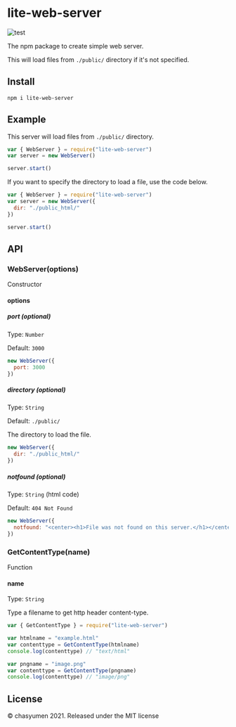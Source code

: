 # lite-web-server

![test](https://img.shields.io/npm/dt/lite-web-server)

The npm package to create simple web server.

This will load files from `./public/` directory if it's not specified.

## Install
```
npm i lite-web-server
```

## Example

This server will load files from `./public/` directory.

```js
var { WebServer } = require("lite-web-server")
var server = new WebServer()

server.start()
```

If you want to specify the directory to load a file, use the code below.

```js
var { WebServer } = require("lite-web-server")
var server = new WebServer({
  dir: "./public_html/"
})

server.start()
```

## API
### WebServer(options)

Constructor

#### options

##### port (optional)
Type: `Number`

Default: `3000`

```js
new WebServer({
  port: 3000
})
```

##### directory (optional)
Type: `String`

Default: `./public/`

The directory to load the file.

```js
new WebServer({
  dir: "./public_html/"
})
```

##### notfound (optional)
Type: `String` (html code)

Default: `404 Not Found`

```js
new WebServer({
  notfound: "<center><h1>File was not found on this server.</h1></center>"
})
```

### GetContentType(name)

Function

#### name

Type: `String`

Type a filename to get http header content-type.

```js
var { GetContentType } = require("lite-web-server")

var htmlname = "example.html"
var contenttype = GetContentType(htmlname)
console.log(contenttype) // "text/html"

var pngname = "image.png"
var contenttype = GetContentType(pngname)
console.log(contenttype) // "image/png"
```

## License
© chasyumen 2021. Released under the MIT license
